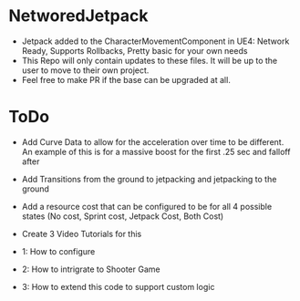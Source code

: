 # NetworedJetpack
* Jetpack added to the CharacterMovementComponent in UE4: Network Ready, Supports Rollbacks, Pretty basic for your own needs
* This Repo will only contain updates to these files. It will be up to the user to move to their own project.
* Feel free to make PR if the base can be upgraded at all. 

# ToDo
* Add Curve Data to allow for the acceleration over time to be different. An example of this is for a massive boost for the first .25 sec and falloff after
* Add Transitions from the ground to jetpacking and jetpacking to the ground
* Add a resource cost that can be configured to be for all 4 possible states (No cost, Sprint cost, Jetpack Cost, Both Cost)
* Create 3 Video Tutorials for this

* 1: How to configure
* 2: How to intrigrate to Shooter Game
* 3: How to extend this code to support custom logic
